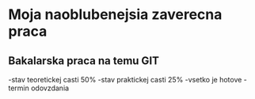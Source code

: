 # Moja naoblubenejsia zaverecna praca
## Bakalarska praca na temu GIT
-stav teoretickej casti 50%
-stav praktickej casti 25%
-vsetko je hotove 
-termin odovzdania
